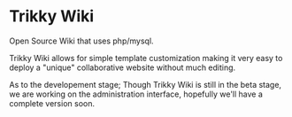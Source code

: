 Trikky Wiki
======

Open Source Wiki that uses php/mysql.

Trikky Wiki allows for simple template customization making it very easy to deploy a "unique" collaborative website without much editing.

As to the developement stage; Though Trikky Wiki is still in the beta stage, we are working on the administration interface, hopefully we'll have a complete version soon.
